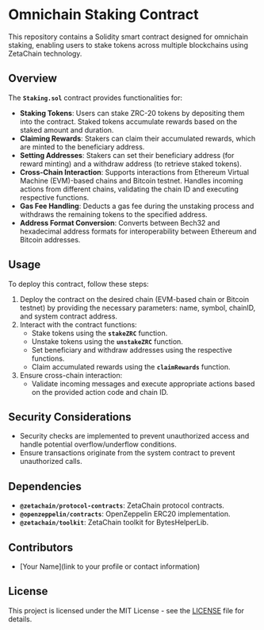 
# **Omnichain Staking Contract**

This repository contains a Solidity smart contract designed for omnichain staking, enabling users to stake tokens across multiple blockchains using ZetaChain technology.

## **Overview**

The **`Staking.sol`** contract provides functionalities for:

- **Staking Tokens**: Users can stake ZRC-20 tokens by depositing them into the contract. Staked tokens accumulate rewards based on the staked amount and duration.
- **Claiming Rewards**: Stakers can claim their accumulated rewards, which are minted to the beneficiary address.
- **Setting Addresses**: Stakers can set their beneficiary address (for reward minting) and a withdraw address (to retrieve staked tokens).
- **Cross-Chain Interaction**: Supports interactions from Ethereum Virtual Machine (EVM)-based chains and Bitcoin testnet. Handles incoming actions from different chains, validating the chain ID and executing respective functions.
- **Gas Fee Handling**: Deducts a gas fee during the unstaking process and withdraws the remaining tokens to the specified address.
- **Address Format Conversion**: Converts between Bech32 and hexadecimal address formats for interoperability between Ethereum and Bitcoin addresses.

## **Usage**

To deploy this contract, follow these steps:

1. Deploy the contract on the desired chain (EVM-based chain or Bitcoin testnet) by providing the necessary parameters: name, symbol, chainID, and system contract address.
2. Interact with the contract functions:
    - Stake tokens using the **`stakeZRC`** function.
    - Unstake tokens using the **`unstakeZRC`** function.
    - Set beneficiary and withdraw addresses using the respective functions.
    - Claim accumulated rewards using the **`claimRewards`** function.
3. Ensure cross-chain interaction:
    - Validate incoming messages and execute appropriate actions based on the provided action code and chain ID.

## **Security Considerations**

- Security checks are implemented to prevent unauthorized access and handle potential overflow/underflow conditions.
- Ensure transactions originate from the system contract to prevent unauthorized calls.

## **Dependencies**

- **`@zetachain/protocol-contracts`**: ZetaChain protocol contracts.
- **`@openzeppelin/contracts`**: OpenZeppelin ERC20 implementation.
- **`@zetachain/toolkit`**: ZetaChain toolkit for BytesHelperLib.

## **Contributors**

- [Your Name](link to your profile or contact information)

## **License**

This project is licensed under the MIT License - see the [LICENSE](https://chat.openai.com/c/LICENSE) file for details.